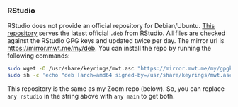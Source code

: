 ### RStudio

RStudio does not provide an official repository for Debian/Ubuntu. [This repository](https://github.com/mwt/rstudio-deb/) serves the latest official `.deb` from RStudio. All files are checked against the RStudio GPG keys and updated twice per day. The mirror url is <https://mirror.mwt.me/my/deb>. You can install the repo by running the following commands:

~~~sh
sudo wget -O /usr/share/keyrings/mwt.asc "https://mirror.mwt.me/my/gpgkey"
sudo sh -c 'echo "deb [arch=amd64 signed-by=/usr/share/keyrings/mwt.asc by-hash=force] https://mirror.mwt.me/my/deb any rstudio" > /etc/apt/sources.list.d/rstudio.list'
~~~

This repository is the same as my Zoom repo (below). So, you can replace `any rstudio` in the string above with `any main` to get both.

